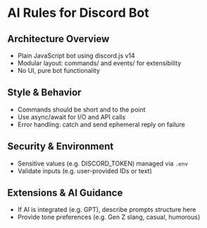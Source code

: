 # AI Rules for Discord Bot

## Architecture Overview
- Plain JavaScript bot using discord.js v14
- Modular layout: commands/ and events/ for extensibility
- No UI, pure bot functionality

## Style & Behavior
- Commands should be short and to the point
- Use async/await for I/O and API calls
- Error handling: catch and send ephemeral reply on failure

## Security & Environment
- Sensitive values (e.g. DISCORD_TOKEN) managed via `.env`
- Validate inputs (e.g. user-provided IDs or text)

## Extensions & AI Guidance
- If AI is integrated (e.g. GPT), describe prompts structure here
- Provide tone preferences (e.g. Gen Z slang, casual, humorous)
